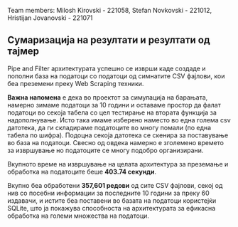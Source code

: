 Team members:
Milosh Kirovski - 221058,
Stefan Novkovski - 221012,
Hristijan Jovanovski - 221071
## Сумаризација на резултати и резултати од тајмер

Pipe and Filter архитектурата успешно се изврши каде создаде и пополни база на податоци со податоци од симнатите CSV фајлови, кои беа преземени преку Web Scraping техники. 

**Важна напомена** е дека во проектот за симулација на барањата, намерно зимаме податоци за 10 години и оставаме простор да фалат податоци во секоја табела со цел тестирање на втората функција за надополнување. Исто така имаме изберено наместо во една голема csv датотека, да ги складираме податоците во многу помали (по една табела по шифра). Подоцна секоја датотека се скенира за поставување во база на податоци.
Свесно од овдека намерно е зголемено времето за извршување но податоците се многу подобро организирани. 

Вкупното време на извршување на целата архитектура за преземање и обработка на податоците беше **403.74 секунди**. 

Вкупно беа обработени **357,601 редови** од сите CSV фајлови, секој од нив со посебни информации за последните 10 години за преку 60 издавачи, и истите беа поставени во базата на податоци користејќи SQLite, што ја покажува способноста на архитектурата за ефикасна обработка на големи множества на податоци.
